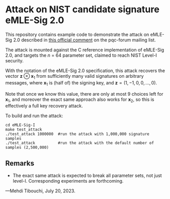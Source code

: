 # Attack on NIST candidate signature eMLE-Sig 2.0

This repository contains example code to demonstrate the attack on
eMLE-Sig 2.0 described in [this official comment][commenturl] on the
pqc-forum mailing list.

The attack is mounted against the C reference implementation of eMLE-Sig
2.0, and targets the *n* = 64 parameter set, claimed to reach NIST
Level-I security.

With the notation of the eMLE-Sig 2.0 specification, this attack recovers
the vector $`\mathbf{z} \otimes \mathbf{x}_1`$ from sufficiently many
valid signatures on arbitrary messages, where $`\mathbf{x}_1`$ is (half
of) the signing key, and $`\mathbf{z} = (1,-1,0,0,\ldots,0)`$.

Note that once we know this value, there are only at most 9 choices left
for $`\mathbf{x}_1`$, and moreover the exact same approach also works for
$`\mathbf{x}_2`$, so this is effectively a full key recovery attack.

To build and run the attack:
```
cd eMLE-Sig-I
make test_attack
./test_attack 1000000  #run the attack with 1,000,000 signature samples
./test_attack          #run the attack with the default number of samples (2,500,000)
```

## Remarks

* The exact same attack is expected to break all parameter sets, not just
  level-I. Corresponding experiments are forthcoming.

—Mehdi Tibouchi, July 20, 2023.

[commenturl]: https://groups.google.com/a/list.nist.gov/g/pqc-forum/c/zas5PLiBe6A/m/APUe-wfXBQAJ
